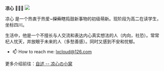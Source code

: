 **凉心** 🧑🏻‍💻 ![](https://visitor-badge.laobi.icu/badge?page_id=Lxcloud&title=Lxink)

凉心 是一个热衷于热爱~~~探索~~瞎捣鼓新事物的初级萌新。现阶段为高二在读学生，坐标四川。

生活中，他是一个不擅长与人交流和表达内心真实想法的人（内向，社恐）。常常杞人忧天，并放眼于未来的人（多愁善感）。同时又感到不安和忧郁。

- 📫 How to reach me: lxcloud@126.com

更多介绍前往：[自述 -- 凉心の小窝](https://xia.lt/about)
